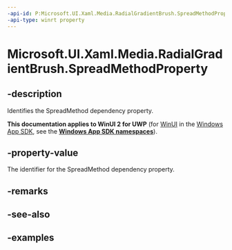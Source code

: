 ```yaml
---
-api-id: P:Microsoft.UI.Xaml.Media.RadialGradientBrush.SpreadMethodProperty
-api-type: winrt property
---
```


# Microsoft.UI.Xaml.Media.RadialGradientBrush.SpreadMethodProperty

<!--
public static Windows.UI.Xaml.DependencyProperty SpreadMethodProperty { get; }
-->


## -description
Identifies the SpreadMethod dependency property.

**This documentation applies to WinUI 2 for UWP** (for [WinUI](/windows/apps/winui/winui3/) in the [Windows App SDK](/windows/apps/windows-app-sdk/), see the **[Windows App SDK namespaces](/windows/windows-app-sdk/api/winrt/)**).

## -property-value
The identifier for the SpreadMethod dependency property.

## -remarks

## -see-also

## -examples


